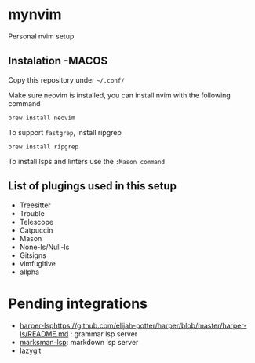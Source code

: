 # mynvim
Personal nvim setup

## Instalation -MACOS

Copy this repository under `~/.conf/`

Make sure neovim is installed, you can install nvim with the following command

```shell
brew install neovim
```

To support `fastgrep`, install ripgrep

```shell
brew install ripgrep
```

To install lsps and linters use the `:Mason command`

## List of plugings used in this setup

- Treesitter
- Trouble
- Telescope
- Catpuccin
- Mason
- None-ls/Null-ls
- Gitsigns
- vimfugitive
- allpha


# Pending integrations

- [harper-lsp]()https://github.com/elijah-potter/harper/blob/master/harper-ls/README.md : grammar lsp server
- [marksman-lsp](https://github.com/artempyanykh/marksman): markdown lsp server
- lazygit 

